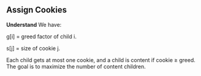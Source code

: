 ## Assign Cookies
**Understand**
We have:

g[i] = greed factor of child i.

s[j] = size of cookie j.

Each child gets at most one cookie, and a child is content if cookie ≥ greed. The goal is to maximize the number of content children.